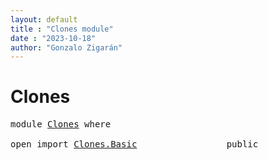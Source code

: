 ```yaml
---
layout: default
title : "Clones module"
date : "2023-10-18"
author: "Gonzalo Zigarán"
---
```


# Clones


<pre class="Agda">
<a id="116" class="Keyword">module</a> <a id="123" href="Clones.html" class="Module">Clones</a> <a id="130" class="Keyword">where</a>

<a id="137" class="Keyword">open</a> <a id="142" class="Keyword">import</a> <a id="149" href="Clones.Basic.html" class="Module">Clones.Basic</a>                 <a id="178" class="Keyword">public</a>


</pre>
